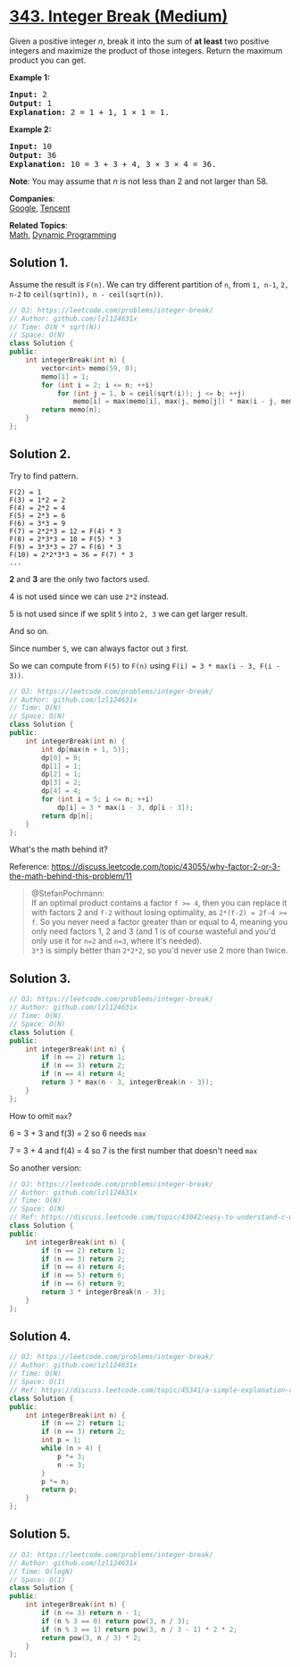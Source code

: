 # [343. Integer Break (Medium)](https://leetcode.com/problems/integer-break/)

<p>Given a positive integer <i>n</i>, break it into the sum of <b>at least</b> two positive integers and maximize the product of those integers. Return the maximum product you can get.</p>

<p><strong>Example 1:</strong></p>

<div>
<pre><strong>Input: </strong><span id="example-input-1-1">2</span>
<strong>Output: </strong><span id="example-output-1">1</span>
<strong>Explanation: </strong>2 = 1 + 1, 1 × 1 = 1.</pre>

<div>
<p><strong>Example 2:</strong></p>

<pre><strong>Input: </strong><span id="example-input-2-1">10</span>
<strong>Output: </strong><span id="example-output-2">36</span>
<strong>Explanation: </strong>10 = 3 + 3 + 4, 3 ×&nbsp;3 ×&nbsp;4 = 36.</pre>

<p><b>Note</b>: You may assume that <i>n</i> is not less than 2 and not larger than 58.</p>
</div>
</div>

**Companies**:  
[Google](https://leetcode.com/company/google), [Tencent](https://leetcode.com/company/tencent)

**Related Topics**:  
[Math](https://leetcode.com/tag/math/), [Dynamic Programming](https://leetcode.com/tag/dynamic-programming/)

## Solution 1.

Assume the result is `F(n)`. We can try different partition of `n`, from `1, n-1`, `2, n-2` to `ceil(sqrt(n)), n - ceil(sqrt(n))`.

```cpp
// OJ: https://leetcode.com/problems/integer-break/
// Author: github.com/lzl124631x
// Time: O(N * sqrt(N))
// Space: O(N)
class Solution {
public:
    int integerBreak(int n) {
        vector<int> memo(59, 0);
        memo[1] = 1;
        for (int i = 2; i <= n; ++i) 
            for (int j = 1, b = ceil(sqrt(i)); j <= b; ++j)
                memo[i] = max(memo[i], max(j, memo[j]) * max(i - j, memo[i - j]));
        return memo[n];
    }
};
```

## Solution 2.

Try to find pattern.

```
F(2) = 1
F(3) = 1*2 = 2
F(4) = 2*2 = 4
F(5) = 2*3 = 6
F(6) = 3*3 = 9
F(7) = 2*2*3 = 12 = F(4) * 3
F(8) = 2*3*3 = 18 = F(5) * 3
F(9) = 3*3*3 = 27 = F(6) * 3
F(10) = 2*2*3*3 = 36 = F(7) * 3
...
```

**2** and **3** are the only two factors used.

4 is not used since we can use `2*2` instead.

5 is not used since if we split `5` into `2, 3` we can get larger result.

And so on.

Since number `5`, we can always factor out `3` first.

So we can compute from `F(5)` to `F(n)` using `F(i) = 3 * max(i - 3, F(i - 3))`.

```cpp
// OJ: https://leetcode.com/problems/integer-break/
// Author: github.com/lzl124631x
// Time: O(N)
// Space: O(N)
class Solution {
public:
    int integerBreak(int n) {
        int dp[max(n + 1, 5)];
        dp[0] = 0;
        dp[1] = 1;
        dp[2] = 1;
        dp[3] = 2;
        dp[4] = 4;
        for (int i = 5; i <= n; ++i)
            dp[i] = 3 * max(i - 3, dp[i - 3]);
        return dp[n];
    }
};
```

What's the math behind it?

Reference: https://discuss.leetcode.com/topic/43055/why-factor-2-or-3-the-math-behind-this-problem/11
> @StefanPochmann:  
If an optimal product contains a factor `f >= 4`, then you can replace it with factors 2 and `f-2` without losing optimality, as `2*(f-2) = 2f-4 >= f`. So you never need a factor greater than or equal to 4, meaning you only need factors 1, 2 and 3 (and 1 is of course wasteful and you'd only use it for `n=2` and `n=3`, where it's needed).  
`3*3` is simply better than `2*2*2`, so you'd never use 2 more than twice.

## Solution 3.

```cpp
// OJ: https://leetcode.com/problems/integer-break/
// Author: github.com/lzl124631x
// Time: O(N)
// Space: O(N)
class Solution {
public:
    int integerBreak(int n) {
        if (n == 2) return 1;
        if (n == 3) return 2;
        if (n == 4) return 4;
        return 3 * max(n - 3, integerBreak(n - 3));
    }
};
```

How to omit `max`?

6 = 3 + 3 and f(3) = 2 so 6 needs `max`

7 = 3 + 4 and f(4) = 4 so 7 is the first number that doesn't need `max`

So another version:
```cpp
// OJ: https://leetcode.com/problems/integer-break/
// Author: github.com/lzl124631x
// Time: O(N)
// Space: O(N)
// Ref: https://discuss.leetcode.com/topic/43042/easy-to-understand-c-with-explanation
class Solution {
public:
    int integerBreak(int n) {
        if (n == 2) return 1;
        if (n == 3) return 2;
        if (n == 4) return 4;
        if (n == 5) return 6;
        if (n == 6) return 9;
        return 3 * integerBreak(n - 3);
    }
};
```

## Solution 4.

```cpp
// OJ: https://leetcode.com/problems/integer-break/
// Author: github.com/lzl124631x
// Time: O(N)
// Space: O(1)
// Ref: https://discuss.leetcode.com/topic/45341/a-simple-explanation-of-the-math-part-and-a-o-n-solution
class Solution {
public:
    int integerBreak(int n) {
        if (n == 2) return 1;
        if (n == 3) return 2;
        int p = 1;
        while (n > 4) {
            p *= 3;
            n -= 3;
        }
        p *= n;
        return p;
    }
};
```

## Solution 5.

```cpp
// OJ: https://leetcode.com/problems/integer-break/
// Author: github.com/lzl124631x
// Time: O(logN)
// Space: O(1)
class Solution {
public:
    int integerBreak(int n) {
        if (n <= 3) return n - 1;
        if (n % 3 == 0) return pow(3, n / 3);
        if (n % 3 == 1) return pow(3, n / 3 - 1) * 2 * 2;
        return pow(3, n / 3) * 2;
    }
};
```